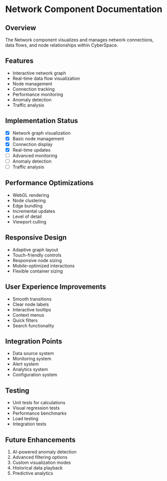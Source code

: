 # Network Component Documentation

## Overview
The Network component visualizes and manages network connections, data flows, and node relationships within CyberSpace.

## Features
- Interactive network graph
- Real-time data flow visualization
- Node management
- Connection tracking
- Performance monitoring
- Anomaly detection
- Traffic analysis

## Implementation Status
- [x] Network graph visualization
- [x] Basic node management
- [x] Connection display
- [x] Real-time updates
- [ ] Advanced monitoring
- [ ] Anomaly detection
- [ ] Traffic analysis

## Performance Optimizations
- WebGL rendering
- Node clustering
- Edge bundling
- Incremental updates
- Level of detail
- Viewport culling

## Responsive Design
- Adaptive graph layout
- Touch-friendly controls
- Responsive node sizing
- Mobile-optimized interactions
- Flexible container sizing

## User Experience Improvements
- Smooth transitions
- Clear node labels
- Interactive tooltips
- Context menus
- Quick filters
- Search functionality

## Integration Points
- Data source system
- Monitoring system
- Alert system
- Analytics system
- Configuration system

## Testing
- Unit tests for calculations
- Visual regression tests
- Performance benchmarks
- Load testing
- Integration tests

## Future Enhancements
1. AI-powered anomaly detection
2. Advanced filtering options
3. Custom visualization modes
4. Historical data playback
5. Predictive analytics
